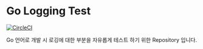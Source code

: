 # Go Logging Test
[![CircleCI](https://circleci.com/gh/YonghoChoi/go-logging-test.svg?style=svg)](https://circleci.com/gh/YonghoChoi/go-logging-test)

Go 언어로 개발 시 로깅에 대한 부분을 자유롭게 테스트 하기 위한 Repository 입니다.
